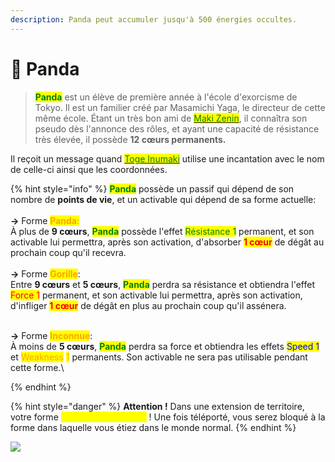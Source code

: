 ```yaml
---
description: Panda peut accumuler jusqu'à 500 énergies occultes.
---
```


# 🐼 Panda

> <mark style="color:green;">**Panda**</mark> est un élève de première année à l'école d'exorcisme de Tokyo. Il est un familier créé par Masamichi Yaga, le directeur de cette même école. Étant un très bon ami de [<mark style="color:green;">Maki Zenin</mark>](maki-zenin.md), il connaîtra son pseudo dès l'annonce des rôles, et ayant une capacité de résistance très élevée, il possède **12 cœurs permanents.**

Il reçoit un message quand [<mark style="color:green;">Toge Inumaki</mark>](toge-inumaki.md) utilise une incantation avec le nom de celle-ci ainsi que les coordonnées.

{% hint style="info" %}
<mark style="color:green;">**Panda**</mark> possède un passif qui dépend de son nombre de **points de vie**, et un activable qui dépend de sa forme actuelle:\
\
&#x20; **→** Forme <mark style="color:orange;">**Panda**</mark><mark style="color:orange;">:</mark>\
À plus de **9 cœurs**, <mark style="color:green;">**Panda**</mark> possède l'effet <mark style="color:green;">Résistance 1</mark> permanent, et son activable lui permettra, après son activation, d'absorber <mark style="color:red;">**1 cœur**</mark> de dégât au prochain coup qu'il recevra.\
\
&#x20; **→** Forme <mark style="color:orange;">**Gorille**</mark>:\
Entre **9 cœurs** et **5 cœurs**, <mark style="color:green;">**Panda**</mark> perdra sa résistance et obtiendra l'effet <mark style="color:red;">Force 1</mark> permanent, et son activable lui permettra, après son activation, d'infliger <mark style="color:red;">**1 cœur**</mark> de dégât en plus au prochain coup qu'il assénera.

\
&#x20; **→** Forme <mark style="color:orange;">**Inconnue**</mark>:\
À moins de **5 cœurs**, <mark style="color:green;">**Panda**</mark> perdra sa force et obtiendra les effets <mark style="color:blue;">Speed 1</mark> et <mark style="color:orange;">Weakness</mark> <mark style="color:orange;">1</mark> permanents. Son activable ne sera pas utilisable pendant cette forme.\

{% endhint %}

{% hint style="danger" %}
**Attention !** Dans une extension de territoire, votre forme <mark style="color:yellow;">**ne s'actualisera pas**</mark> ! Une fois téléporté, vous serez bloqué à la forme dans laquelle vous étiez dans le monde normal.
{% endhint %}

![](../../../.gitbook/assets/Panda's\_knuckle\_bracers\_\(Anime\).png)
